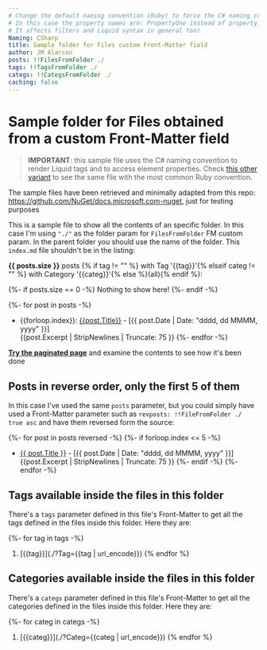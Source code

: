 ```yaml
---
# Change the default naming convention (Ruby) to force the C# naming convention instead
# In this case the property names are: PropertyOne instead of property_one
# It affects filters and Liquid syntax in general too!
Naming: CSharp
title: Sample folder for Files custom Front-Matter field
author: JM Alarcon
posts: !!FilesFromFolder ./
tags: !!TagsFromFolder ./
categs: !!CategsFromFolder ./
caching: false
---
```


# Sample folder for Files obtained from a custom Front-Matter field

>**IMPORTANT**: this sample file uses the C# naming convention to render Liquid tags and to access element properties.
>Check [this other variant](_index-ruby.md) to see the same file with the most common Ruby convention.

The sample files have been retrieved and minimally adapted from this repo: https://github.com/NuGet/docs.microsoft.com-nuget, just for testing purposes

This is a sample file to show all the contents of an specific folder. In this case I'm using `"./"` as the folder param for `FilesFromFolder` FM custom param. In the parent folder you should use the name of the folder. This `index.md` file shouldn't be in the listing:

**{{ posts.size }}** posts {% if tag != "" %}&nbsp;with Tag '{{tag}}'{% elseif categ != "" %}&nbsp;with Category '{{categ}}'{% else %}(all){% endif %}:

{%- if posts.size == 0 -%}
Nothing to show here!
{%- endif -%}

{%- for post in posts -%}
- {{forloop.index}}: [{{post.Title}}]({{post.URL}}) - [{{ post.Date | Date: "dddd, dd MMMM, yyyy" }}]<br>{{post.Excerpt | StripNewlines | Truncate: 75 }}
{%- endfor -%}

**[Try the paginated page](_pagination.md)** and examine the contents to see how it's been done

## Posts in reverse order, only the first 5 of them

In this case I've used the same `posts` parameter, but you could simply have used a Front-Matter parameter such as `revposts: !!FileFromFolder ./ true asc` and have them reversed form the source:

{%- for post in posts reversed -%}
{%- if forloop.index <= 5 -%}
- [{{ post.Title }}]({{post.URL}}) - [{{ post.Date | Date: "dddd, dd MMMM, yyyy" }}]<br>{{post.Excerpt | StripNewlines | Truncate: 75 }}
{%- endif -%}
{%- endfor -%}

## Tags available inside the files in this folder

There's a `tags` parameter defined in this file's Front-Matter to get all the tags defined in the files inside this folder. Here they are:

{%- for tag in tags -%}
1. [{{tag}}](./?Tag={{tag | url_encode}})
{% endfor %}

## Categories available inside the files in this folder

There's a `categs` parameter defined in this file's Front-Matter to get all the categories defined in the files inside this folder. Here they are:

{%- for categ in categs -%}
1. [{{categ}}](./?Categ={{categ | url_encode}})
{% endfor %}